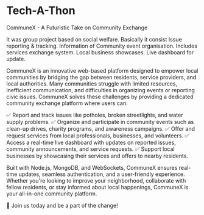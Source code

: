# Tech-A-Thon
CommuneX - A Futuristic Take on Community Exchange

It was group project based on social welfare. 
Basically it consist Issue reporting & tracking.
Information of Community event organisation.
Includes services exchange system.
Local business showcases.
Live dashboard for update.

CommuneX is an innovative web-based platform designed to empower local communities by bridging the gap between residents, service providers, and local authorities. Many communities struggle with limited resources, inefficient communication, and difficulties in organizing events or reporting civic issues. CommuneX solves these challenges by providing a dedicated community exchange platform where users can:

✅ Report and track issues like potholes, broken streetlights, and water supply problems.
✅ Organize and participate in community events such as clean-up drives, charity programs, and awareness campaigns.
✅ Offer and request services from local professionals, businesses, and volunteers.
✅ Access a real-time live dashboard with updates on reported issues, community announcements, and service requests.
✅ Support local businesses by showcasing their services and offers to nearby residents.

Built with Node.js, MongoDB, and WebSockets, CommuneX ensures real-time updates, seamless authentication, and a user-friendly experience. Whether you're looking to improve your neighborhood, collaborate with fellow residents, or stay informed about local happenings, CommuneX is your all-in-one community platform.

🚀 Join us today and be a part of the change!
 
